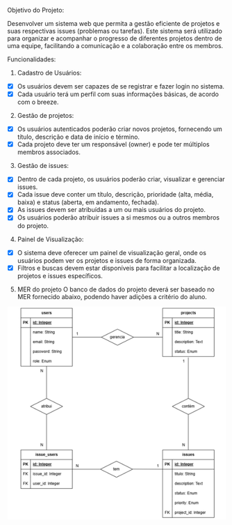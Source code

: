Objetivo do Projeto:

Desenvolver um sistema web que permita a gestão eficiente de projetos e suas respectivas issues (problemas ou tarefas). Este sistema será utilizado para organizar e acompanhar o progresso de diferentes projetos dentro de uma equipe, facilitando a comunicação e a colaboração entre os membros.

Funcionalidades:
1. Cadastro de Usuários:
- [x] Os usuários devem ser capazes de se registrar e fazer login no sistema.
- [x] Cada usuário terá um perfil com suas informações básicas, de acordo com o breeze.
2. Gestão de projetos:
- [x] Os usuários autenticados poderão criar novos projetos, fornecendo um título, descrição e
  data de início e término.
- [x] Cada projeto deve ter um responsável (owner) e pode ter múltiplos membros associados.
3. Gestão de issues:
- [x] Dentro de cada projeto, os usuários poderão criar, visualizar e gerenciar issues.
- [x] Cada issue deve conter um título, descrição, prioridade (alta, média, baixa) e status (aberta,
  em andamento, fechada).
- [x] As issues devem ser atribuídas a um ou mais usuários do projeto.
- [x] Os usuários poderão atribuir issues a si mesmos ou a outros membros do projeto.
4. Painel de Visualização:
- [x] O sistema deve oferecer um painel de visualização geral, onde os usuários podem ver os
  projetos e issues de forma organizada.
- [x] Filtros e buscas devem estar disponíveis para facilitar a localização de projetos e issues
  específicos.
5. MER do projeto
   O banco de dados do projeto deverá ser baseado no MER fornecido abaixo, podendo
   haver adições a critério do aluno.

![MER](./docs/001.png "MER")
